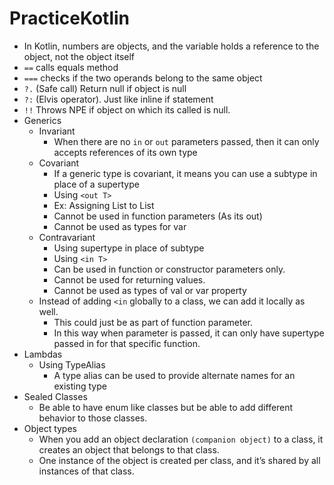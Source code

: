 # PracticeKotlin

- In Kotlin, numbers are objects, and the variable holds a reference to the object, not the object itself
- `==` calls equals method
- `===` checks if the two operands belong to the same object
- `?.` (Safe call) Return null if object is null
- `?:` (Elvis operator). Just like inline if statement
- `!!` Throws NPE if object on which its called is null.
- Generics
  - Invariant
    - When there are no `in` or `out` parameters passed, then it can only accepts references of its own type
  - Covariant
    - If a generic type is covariant, it means you can use a subtype in place of a supertype 
    - Using `<out T>`
    - Ex: Assigning List<Dog> to List<Pet>
    - Cannot be used in function parameters (As its out)
    - Cannot be used as types for var
  - Contravariant
    - Using supertype in place of subtype
    - Using `<in T>`
    - Can be used in function or constructor parameters only.
    - Cannot be used for returning values.
    - Cannot be used as types of val or var property
  - Instead of adding `<in` globally to a class, we can add it locally as well.
    - This could just be as part of function parameter. 
    - In this way when parameter is passed, it can only have supertype passed in for that specific function.
- Lambdas
  - Using TypeAlias
    - A type alias can be used to provide alternate names for an existing type
- Sealed Classes
  - Be able to have enum like classes but be able to add different behavior to those classes.
- Object types
  - When you add an object declaration `(companion object)` to a class, it creates an object that belongs to that class. 
  - One instance of the object is created per class, and it’s shared by all instances of that class.